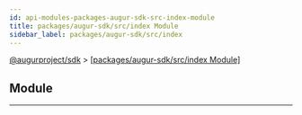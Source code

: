 ```yaml
---
id: api-modules-packages-augur-sdk-src-index-module
title: packages/augur-sdk/src/index Module
sidebar_label: packages/augur-sdk/src/index
---
```


[@augurproject/sdk](api-readme.md) > [[packages/augur-sdk/src/index Module]](api-modules-packages-augur-sdk-src-index-module.md)

## Module

---

